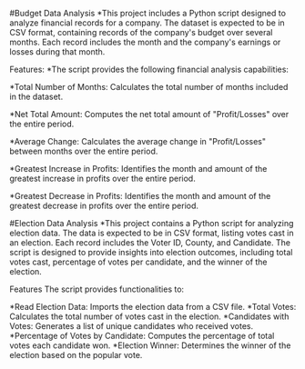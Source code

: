 #Budget Data Analysis
*This project includes a Python script designed to analyze financial records for a company. 
The dataset is expected to be in CSV format, containing records of the company's budget over several months. Each record includes the month and the company's earnings or losses during that month.

Features:
*The script provides the following financial analysis capabilities:

*Total Number of Months: Calculates the total number of months included in the dataset.

*Net Total Amount: Computes the net total amount of "Profit/Losses" over the entire period.

*Average Change: Calculates the average change in "Profit/Losses" between months over the entire period.

*Greatest Increase in Profits: Identifies the month and amount of the greatest increase in profits over the entire period.

*Greatest Decrease in Profits: Identifies the month and amount of the greatest decrease in profits over the entire period.


#Election Data Analysis
*This project contains a Python script for analyzing election data. The data is expected to be in CSV format, listing votes cast in an election.
Each record includes the Voter ID, County, and Candidate. 
The script is designed to provide insights into election outcomes, including total votes cast, percentage of votes per candidate, and the winner of the election.

Features
The script provides functionalities to:

*Read Election Data: Imports the election data from a CSV file.
*Total Votes: Calculates the total number of votes cast in the election.
*Candidates with Votes: Generates a list of unique candidates who received votes.
*Percentage of Votes by Candidate: Computes the percentage of total votes each candidate won.
*Election Winner: Determines the winner of the election based on the popular vote.
